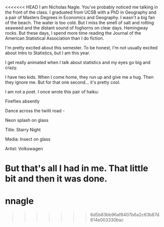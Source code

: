 <<<<<<< HEAD
I am Nicholas Nagle.  You've probably noticed me talking in the front of the class.  I graduated from UCSB with a PhD in Geography and a pair of Masters Degrees in Economics and Geography.  I wasn't a big fan of the beach.  The water is too cold.  But I miss the smell of salt and rotting seaweed and the distant sound of foghorns on clear days.  Hemingway rocks.  But these days, I spend more time reading the Journal of the American Statistical Association than I do fiction.

I'm pretty excited about this semester.  To be honest, I'm not usually excited about Intro to Statistics, but I am this year.  

I get really animated when I talk about statistics and my eyes go big and crazy.

I have two kids.  When I come home, they run up and give me a hug.  Then they ignore me.  But for that one second... it's pretty cool.


I am not a poet.  I once wrote this pair of haiku:

Fireflies absently

Dance across the twilit road -

Neon splash on glass

Title: Starry Night

Media: Insect on glass

Artist: Volkswagen

But that's all I had in me.  That little bit and then it was done.
=======
# nnagle
>>>>>>> 6d5b83bb96af8407b6a2c63b87d614e003330bac
